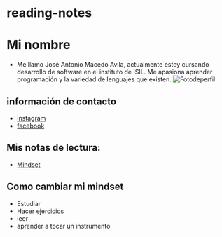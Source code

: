 # reading-notes
# Mi nombre
- Me llamo José Antonio Macedo Avila, actualmente estoy cursando desarrollo de software en el instituto de ISIL.
Me apasiona aprender programación y la variedad de lenguajes que existen.
![Fotodeperfil](blob:https://www.facebook.com/e9773ff1-a072-4bd3-904a-837b3f9eb7da)

## información de contacto
- [instagram](https://www.instagram.com/jose_macd0/)
- [facebook](https://www.facebook.com/Fresaturnip10/)
## Mis notas de lectura: 
- [Mindset](./mindset.md)

## Como cambiar mi mindset
- Estudiar
- Hacer ejercicios
- leer
- aprender a tocar un instrumento

